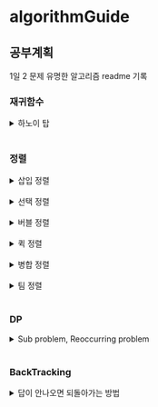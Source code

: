 # algorithmGuide

## 공부계획

1일 2 문제 유명한 알고리즘 readme 기록

### 재귀함수

  <details>
  <summary>
  하노이 탑
  </summary>
  <br>

  하노이 탑은 4가지만 기억하자.
  
  탑의 높이가 n일 경우
  
  1. 1개면 그냥 옮긴다.
  2. n-1개를 중간으로 옮긴다.
  3. 바닥 판을 끝으로 옮긴다.
  4. 중간의 n-1 개를 끝으로 옮긴다.
  
  -끝-
  
  간단한게 최고다.
  </details>
  <br>

### 정렬

  <details>
  <summary>
  삽입 정렬
  </summary>
  <br>
  
  원리
  
  ![](img/inserting-sort-gif.gif)
  
  삽입 정렬을 구현할 때에는
  
  ```java
  for(int i=0;i< 10;i++){
        checkInt=list[i];
        for(int j=i-1;0=<j &&checkInt<list[j];j--){
        ...
        }
  }
  ```
  
  같은 큰 틀에서 구현해봅시다.   
  for loop 을 역방향으로도 이동시킬 수 있다는 생각을 할 수 있어야 합니다.   
  순방향으로 1개씩 뽑고, 역방향으로 1개씩 체크하는 구조입니다.
  
  시간복잡도   
  Best : O(n)   
  Avg : O(n^2)   
  Worse : O(n^2)
  </details>
  <br>

  <details>
  <summary>
  선택 정렬
  </summary>
  <br>
  
  원리
  
  ![](img/selection-sort-gif.gif)
  
  선택 정렬을 구현할 때에는
  
  ```java
  for(int i=0;i< 10;i++){
        for(int j=i;j< 10;j++){
        }
  }
  ```
  
  와 같이 내부 for loop 안에 외부 for loop 의 인자가 들어갑니다.     
  앞에서부터 쌓아나가는 자료구조입니다.
  
  시간복잡도   
  Best : O(n^2)   
  Avg : O(n^2)   
  Worse : O(n^2)
  </details>
  <br>

  <details>
  <summary>
  버블 정렬
  </summary>
  <br>
  
  원리
  
  ![](img/bubble-sort-gif.gif)   
  ![](img/bubble-sort-fromback.png)
  
  마치 버블이 위로 올라가는 것을 연상시켜서 버블 정렬이라는 이름을 갖고 있습니다.   
  선택 정렬과 달리 뒤에서부터 쌓아나가는 구조입니다.
  
  시간복잡도   
  Best : O(n^2)   
  Avg : O(n^2)   
  Worse : O(n^2)
  </details>
  <br>

  <details>
  <summary>
  퀵 정렬
  </summary>
  <br>
  
  원리
  
  ![](img/quick-sort-gif.gif)
  
  1. pivot 을 정하여 pivot 을 기준으로 좌측에 더 작은 수, 우측에 더 큰 수를 배치한다.
  2. 분할정복으로 반복한다.
  
  low 와 high 를 순차적으로 중앙을 향해 이동합니다.   
  분할정복을 활용하고 있습니다.
  
  Arrays.sort() 에 dual-pivot 형태로 사용되고 있다.
  
  시간복잡도   
  Best : O(n^2)   
  Avg : O(n^2)   
  Worse : O(n^2)
  </details>
  <br>

  <details>
  <summary>
  병합 정렬
  </summary>
  <br>

  원리
  
  ![](img/merge-sort.png)
  병합정렬은 분할과 병합으로 이루어져 있습니다.   
  병합정렬의 경우 병합 단계에서 정렬을 합니다.   
  분할정복을 활용하고 있습니다.
  
  시간복잡도   
  Best : O(log₂n)   
  Avg : O(log₂n)   
  Worse : O(log₂n)
  </details>
  <br>

  <details>
  <summary>
  팀 정렬
  </summary>
  <br>

  합병정렬의 최악의 경우(O(log₂n)) 삽입정렬의 최선의 경우(O(n))가 결합된 알고리즘    
  파이선, 자바의 소트에 널리 사용되고 있다.   
  Collections.sort() 에 사용되는 알고리즘
  
  Best : O(n)   
  Avg : O(log₂n)   
  Worse : O(log₂n)
  </details>
  <br>

### DP

  <details>
  <summary>
  Sub problem, Reoccurring problem
  </summary>
  <br>

  막대기 자르기 문제
  
  |분류| | | | | | | | | |
  |:---:|:---:|:---:|:---:|:---:|:---:|:---:|:---:|:---:|:---:|
  |길이 (i)|0|1|2|3|4|5|6|7|8|9|10|
  |가격 (Pi)|0|1|5|8|9|10|17|17|20|24|30|
  
  특정 길이의 막대기가 주어질 때 막대기를 적절하게 잘라서 가장 높은 가격을 받아야 합니다.
  
  i : 길이   
  Pi : i 길이에 해당하는 가격   
  Ri : i 길이에 받을 수 있는 최대 가격
  
  이 경우   
  R0 = P0 = 0   
  R1 = max(P1 + R0)   
  R2 = max(P1 + R1, P2 + R0)   
  R3 = max(P1 + R2, P2 + R1, P3 + R0)   
  R4 = max(P1 + R3, P2 + R2, P3 + R1, P4 + R0)
  
  가 된다는 것을 알 수 있습니다.
  
  다시 설명드리면 다음과 같습니다.
  
  길이 3의 최대 가격 = max(   
  길이 1의 가격 + 길이 2의 최대 가격,   
  길이 2의 가격 + 길이 1의 최대 가격,   
  길이 3의 가격 + 길이 0의 최대 가격)    
  <br>
  
  이 문제는 2가지 특징이 있습니다.
  
  Sub problem : 큰 문제를 작은 문제로 나눌 수 있다.   
  R4 = max(P1 + R3, P2 + R2, P3 + R1, P4 + R0)    
  R4 를 구하기 위해 (P1 + R3), (P2 + R2), (P3 + R1), (P4 + R0) 같이 4개의 문제로 나눌 수 있습니다.
  
  Reoccurring problem : 작은 문제에서 구한 정답이 큰 문제에서 반복적으로 사용된다.   
  R3 을 구하기 위해 (P1 + R2), (P2 + R1), (P3 + R0)      
  R4 를 구하기 위해 (P1 + R3), (P2 + R2), (P3 + R1), (P4 + R0)   
  가 필요하다면 작은 문제(R0, R1, R2)는 큰 문제(R3, R4) 안에 반복적으로 사용됩니다.

  <br>
  반복적으로 사용되는 작은 문제 Ri 를 배열로 따로 저장하는 것을 우리는 DP 이라고 합니다.    
  </details>
  <br>

### BackTracking

  <details>
  <summary>
  답이 안나오면 되돌아가는 방법
  </summary>
  <br>

  [Nth Queen 문제](https://www.acmicpc.net/problem/9663)
  
  문제   
  N-Queen 문제는 크기가 N × N인 체스판 위에 퀸 N개를 서로 공격할 수 없게 놓는 문제이다.
  
  출력   
  첫째 줄에 퀸 N개를 서로 공격할 수 없게 놓는 경우의 수를 출력한다.   
  <br>
  
  이 문제는 백트레킹의 대표적인 문제로 거론됩니다.   
  <br>
  
  풀이   
  첫 퀸을 가능한 곳을 찾아 놓으면서, 다음 퀸을 놓을 경우 재귀함수 안으로 들어갑니다.   
  재귀함수 안에서도 가능한 곳을 지속적으로 찾습니다.   
  모든 퀸을 놓을 경우 cnt 를 +1 해줍니다.   
  모든 퀸을 놓지 못할 경우 return 하여 재귀함수 전으로 돌아갑니다.   
  return 되면 이전의 퀸을 놓은 곳의 다음 가능한 곳을 찾아 놓습니다.
  
  이 문제는 다음과 같은 특징이 있습니다.
  
  * 문제가 해결되지 않는 경우 이전 경우의 수로 돌아간다.
  
  제가 위에서 생각한 풀이 방법에서는 `재귀함수`를 통해 이전 함수로 돌아갈 수 있습니다.   
  무조건 재귀함수만으로 작성할 수 있는 것은 아니며 `stack` 을 통해서도 이전 방법으로 돌아갈 수 있습니다.
  
  그림으로 설명
  
  |*| |*| |
  |:---:|:---:|:---:|:---:|
  |*|*| | |
  |Q|*|*|*|
  
  |*|*|*|*|
  |:---:|:---:|:---:|:---:|
  |*|*|Q|*|
  |Q|*|*|*|
  
  추가적 경우의 수 없음   
  (이전 Q 의 다음 케이스들을 생각함)   
  
  |*| |*|*|
  |:---:|:---:|:---:|:---:|
  |*|*|*|Q|
  |Q|*|*|*|
  
  |*|Q|*|*|
  |:---:|:---:|:---:|:---:|
  |*|*|*|Q|
  |Q|*|*|*|

  이런 식으로 진행되며 Q 를 모두 사용한 경우에 cnt ++   
  더 이상의 경우의 수가 없다면 이전 Q 를 옮깁니다.   

  [저의 풀이](java/src/com/algorithmStudy/백준/P9663.java)   
  1차 배열로 풀어야지만 메모리 초과가 안나옵니다.   
  저의 경우 Point 라는 클래스를 만들어 사용하였습니다.   
  </details>
  <br>
